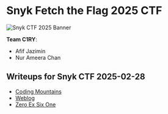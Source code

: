 # Snyk Fetch the Flag 2025 CTF

![Snyk CTF 2025 Banner](https://github.com/user-attachments/assets/300153ad-7a73-4dd1-b14e-9facd5f58aa4)

**Team C1RY**:
- Afif Jazimin
- Nur Ameera Chan

## Writeups for Snyk CTF 2025-02-28

- [Coding Mountains](Coding-Mountains.md)
- [Weblog](Weblog.md)
- [Zero Ex Six One](Zero-Ex-Six-One.md)
